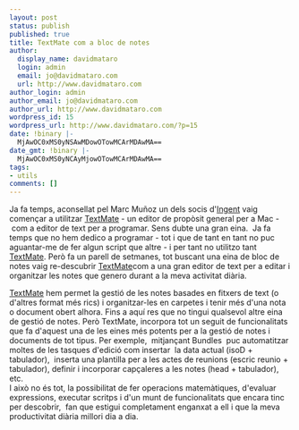 ```yaml
---
layout: post
status: publish
published: true
title: TextMate com a bloc de notes
author:
  display_name: davidmataro
  login: admin
  email: jo@davidmataro.com
  url: http://www.davidmataro.com
author_login: admin
author_email: jo@davidmataro.com
author_url: http://www.davidmataro.com
wordpress_id: 15
wordpress_url: http://www.davidmataro.com/?p=15
date: !binary |-
  MjAwOC0xMS0yNSAwMDowOTowMCArMDAwMA==
date_gmt: !binary |-
  MjAwOC0xMS0yNCAyMjowOTowMCArMDAwMA==
tags:
- utils
comments: []
---
```

<p>Ja fa temps, aconsellat pel Marc Muñoz un dels socis d'<a href="http://www.ingent.net/">Ingent</a> vaig començar a utilitzar <a href="http://macromates.com/">TextMate</a> - un editor de propòsit general per a Mac -  com a editor de text per a programar. Sens dubte una gran eina.  Ja fa temps que no hem dedico a programar - tot i que de tant en tant no puc aguantar-me de fer algun script que altre - i per tant no utilitzo tant <a href="http://macromates.com/">TextMate</a>. Però fa un parell de setmanes, tot buscant una eina de bloc de notes vaig re-descubrir <a href="http://macromates.com/">TextMate</a>com a una gran editor de text per a editar i organitzar les notes que genero durant a la meva activitat diària.</p>
<div>
<div></div>
<div>
<div><a href="http://macromates.com/">TextMate</a> hem permet la gestió de les notes basades en fitxers de text (o d'altres format més rics) i organitzar-les en carpetes i tenir més d'una nota o document obert alhora. Fins a aquí res que no tingui qualsevol altre eina de gestió de notes. Però TextMate, incorpora tot un seguit de funcionalitats que fa d'aquest una de les eines més potents per a la gestió de notes i documents de tot tipus. Per exemple,  mitjançant Bundles  puc automatitzar moltes de les tasques d'edició com insertar  la data actual (isoD + tabulador),  inserta una plantilla per a les actes de reunions (escric reunio + tabulador), definir i incorporar capçaleres a les notes (head + tabulador), etc.</div>
<div></div>
<div>I això no és tot, la possibilitat de fer operacions matemàtiques, d'evaluar expressions, executar scritps i d'un munt de funcionalitats que encara tinc per descobrir,  fan que estigui completament enganxat a ell i que la meva productivitat diària millori dia a dia.</div>
</div>
</div>

